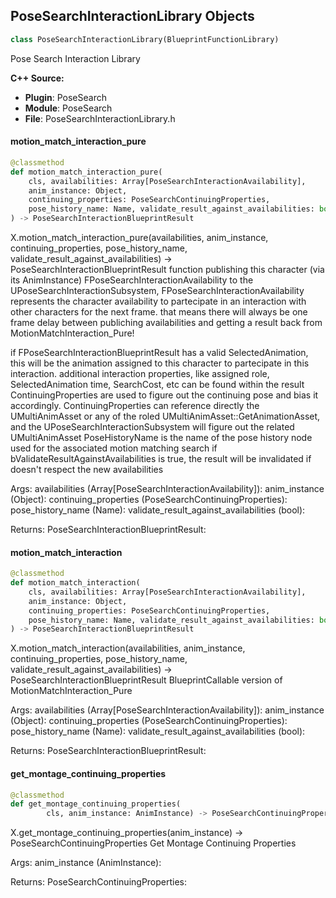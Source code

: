 ## PoseSearchInteractionLibrary Objects

```python
class PoseSearchInteractionLibrary(BlueprintFunctionLibrary)
```

Pose Search Interaction Library

**C++ Source:**

- **Plugin**: PoseSearch
- **Module**: PoseSearch
- **File**: PoseSearchInteractionLibrary.h

<a id="unreal.PoseSearchInteractionLibrary.motion_match_interaction_pure"></a>

#### motion_match_interaction_pure

```python
@classmethod
def motion_match_interaction_pure(
    cls, availabilities: Array[PoseSearchInteractionAvailability],
    anim_instance: Object,
    continuing_properties: PoseSearchContinuingProperties,
    pose_history_name: Name, validate_result_against_availabilities: bool
) -> PoseSearchInteractionBlueprintResult
```

X.motion_match_interaction_pure(availabilities, anim_instance, continuing_properties, pose_history_name, validate_result_against_availabilities) -> PoseSearchInteractionBlueprintResult
function publishing this character (via its AnimInstance) FPoseSearchInteractionAvailability to the UPoseSearchInteractionSubsystem,
FPoseSearchInteractionAvailability represents the character availability to partecipate in an interaction with other characters for the next frame.
that means there will always be one frame delay between publiching availabilities and getting a result back from MotionMatchInteraction_Pure!

if FPoseSearchInteractionBlueprintResult has a valid SelectedAnimation, this will be the animation assigned to this character to partecipate in this interaction.
additional interaction properties, like assigned role, SelectedAnimation time, SearchCost, etc can be found within the result
ContinuingProperties are used to figure out the continuing pose and bias it accordingly. ContinuingProperties can reference directly the UMultiAnimAsset
or any of the roled UMultiAnimAsset::GetAnimationAsset, and the UPoseSearchInteractionSubsystem will figure out the related UMultiAnimAsset
PoseHistoryName is the name of the pose history node used for the associated motion matching search
if bValidateResultAgainstAvailabilities is true, the result will be invalidated if doesn't respect the new availabilities

Args:
    availabilities (Array[PoseSearchInteractionAvailability]): 
    anim_instance (Object): 
    continuing_properties (PoseSearchContinuingProperties): 
    pose_history_name (Name): 
    validate_result_against_availabilities (bool): 

Returns:
    PoseSearchInteractionBlueprintResult:

<a id="unreal.PoseSearchInteractionLibrary.motion_match_interaction"></a>

#### motion_match_interaction

```python
@classmethod
def motion_match_interaction(
    cls, availabilities: Array[PoseSearchInteractionAvailability],
    anim_instance: Object,
    continuing_properties: PoseSearchContinuingProperties,
    pose_history_name: Name, validate_result_against_availabilities: bool
) -> PoseSearchInteractionBlueprintResult
```

X.motion_match_interaction(availabilities, anim_instance, continuing_properties, pose_history_name, validate_result_against_availabilities) -> PoseSearchInteractionBlueprintResult
BlueprintCallable version of MotionMatchInteraction_Pure

Args:
    availabilities (Array[PoseSearchInteractionAvailability]): 
    anim_instance (Object): 
    continuing_properties (PoseSearchContinuingProperties): 
    pose_history_name (Name): 
    validate_result_against_availabilities (bool): 

Returns:
    PoseSearchInteractionBlueprintResult:

<a id="unreal.PoseSearchInteractionLibrary.get_montage_continuing_properties"></a>

#### get_montage_continuing_properties

```python
@classmethod
def get_montage_continuing_properties(
        cls, anim_instance: AnimInstance) -> PoseSearchContinuingProperties
```

X.get_montage_continuing_properties(anim_instance) -> PoseSearchContinuingProperties
Get Montage Continuing Properties

Args:
    anim_instance (AnimInstance): 

Returns:
    PoseSearchContinuingProperties:

<a id="unreal.PoseSearchNormalizationSet"></a>